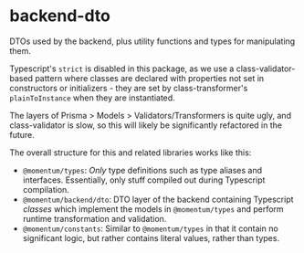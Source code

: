 # backend-dto

DTOs used by the backend, plus utility functions and types for manipulating them.

Typescript's `strict` is disabled in this package, as we use a
class-validator-based pattern where classes are declared with properties not
set in constructors or initializers - they are set by class-transformer's
`plainToInstance` when they are instantiated.

The layers of Prisma > Models > Validators/Transformers is quite ugly, and class-validator is slow,
so this will likely be significantly refactored in the future.

The overall structure for this and related libraries works like this:

- `@momentum/types`: _Only_ type definitions such as type aliases and
  interfaces. Essentially, only stuff compiled out during Typescript
  compilation.
- `@momentum/backend/dto`: DTO layer of the backend containing Typescript
  _classes_ which implement the models in `@momentum/types` and perform
  runtime transformation and validation.
- `@momentum/constants`: Similar to `@momentum/types` in that it contain
  no significant logic, but rather contains literal values, rather than
  types.
